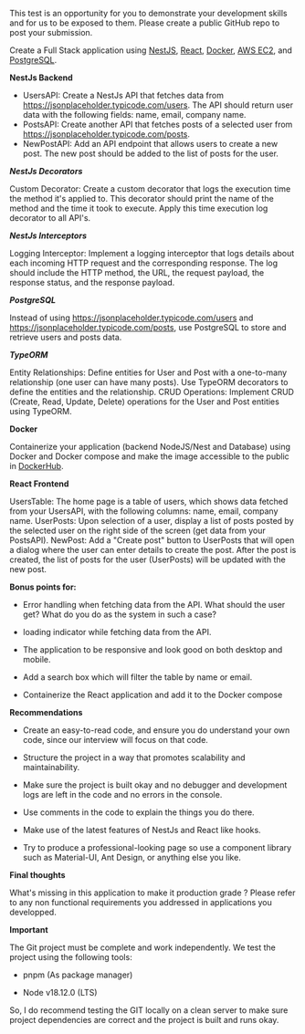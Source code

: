 This test is an opportunity for you to demonstrate your development skills and for us to be exposed to them. Please create a public GitHub repo to post your submission.

Create a Full Stack application using [NestJS](https://nestjs.com/), [React](https://react.dev/), [Docker](https://www.docker.com/), [AWS EC2](https://aws.amazon.com/ec2/), and [PostgreSQL](https://www.postgresql.org/). 

**NestJs Backend** 

* UsersAPI: Create a NestJs API that fetches data from https://jsonplaceholder.typicode.com/users. The API should return user data with the following fields: name, email, company name. 
* PostsAPI: Create another API that fetches posts of a selected user from https://jsonplaceholder.typicode.com/posts. 
* NewPostAPI: Add an API endpoint that allows users to create a new post. The new post should be added to the list of posts for the user.

***NestJs Decorators***

Custom Decorator: Create a custom decorator that logs the execution time the method it's applied to. This decorator should print the name of the method and the time it took to execute. Apply this time execution log decorator to all API's.

***NestJs Interceptors***

Logging Interceptor: Implement a logging interceptor that logs details about each incoming HTTP request and the corresponding response. The log should include the HTTP method, the URL, the request payload, the response status, and the response payload.

***PostgreSQL*** 

Instead of using https://jsonplaceholder.typicode.com/users and https://jsonplaceholder.typicode.com/posts, use PostgreSQL to store and retrieve users and posts data. 

***TypeORM***

Entity Relationships: Define entities for User and Post with a one-to-many relationship (one user can have many posts). Use TypeORM decorators to define the entities and the relationship.
CRUD Operations: Implement CRUD (Create, Read, Update, Delete) operations for the User and Post entities using TypeORM.

**Docker** 

Containerize your application (backend NodeJS/Nest and Database) using Docker and Docker compose and make the image accessible to the public in [DockerHub](https://hub.docker.com/). 

**React Frontend** 

UsersTable: The home page is a table of users, which shows data fetched from your UsersAPI, with the following columns: name, email, company name. 
UserPosts: Upon selection of a user, display a list of posts posted by the selected user on the right side of the screen (get data from your PostsAPI). 
NewPost: Add a "Create post" button to UserPosts that will open a dialog where the user can enter details to create the post. After the post is created, the list of posts for the user (UserPosts) will be updated with the new post. 

**Bonus points for:**
* Error handling when fetching data from the API. What should the user get? What do you do as the system in such a case? 

* loading indicator while fetching data from the API. 

* The application to be responsive and look good on both desktop and mobile. 

* Add a search box which will filter the table by name or email.
  
* Containerize the React application and add it to the Docker compose

**Recommendations** 

* Create an easy-to-read code, and ensure you do understand your own code, since our interview will focus on that code. 

* Structure the project in a way that promotes scalability and maintainability. 

* Make sure the project is built okay and no debugger and development logs are left in the code and no errors in the console. 

* Use comments in the code to explain the things you do there. 

* Make use of the latest features of NestJs and React like hooks. 

* Try to produce a professional-looking page so use a component library such as Material-UI, Ant Design, or anything else you like. 

**Final thoughts**

What's missing in this application to make it production grade ?
Please refer to any non functional requirements you addressed in applications you developped.

**Important** 

The Git project must be complete and work independently. We test the project using the following tools: 

* pnpm (As package manager) 

* Node v18.12.0 (LTS) 

So, I do recommend testing the GIT locally on a clean server to make sure project dependencies are correct and the project is built and runs okay. 


